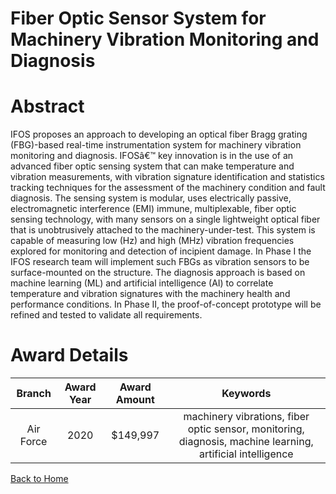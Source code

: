 
Fiber Optic Sensor System for Machinery Vibration Monitoring and Diagnosis
==========================================================================

# Abstract


IFOS proposes an approach to developing an optical fiber Bragg grating (FBG)-based real-time instrumentation system for machinery vibration monitoring and diagnosis. IFOSâ€™ key innovation is in the use of an advanced fiber optic sensing system that can make temperature and vibration measurements, with vibration signature identification and statistics tracking techniques for the assessment of the machinery condition and fault diagnosis. The sensing system is modular, uses electrically passive, electromagnetic interference (EMI) immune, multiplexable, fiber optic sensing technology, with many sensors on a single lightweight optical fiber that is unobtrusively attached to the machinery-under-test. This system is capable of measuring low (Hz) and high (MHz) vibration frequencies explored for monitoring and detection of incipient damage. In Phase I the IFOS research team will implement such FBGs as vibration sensors to be surface-mounted on the structure. The diagnosis approach is based on machine learning (ML) and artificial intelligence (AI) to correlate temperature and vibration signatures with the machinery health and performance conditions. In Phase II, the proof-of-concept prototype will be refined and tested to validate all requirements.  

# Award Details

|Branch|Award Year|Award Amount|Keywords|
| :---: | :---: | :---: | :---: |
|Air Force|2020|$149,997|machinery vibrations, fiber optic sensor, monitoring, diagnosis, machine learning, artificial intelligence|
  
  


[Back to Home](https://github.com/chrischow/dod_sbir_awards#1590)